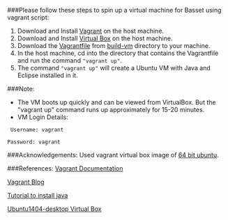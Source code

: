 ###Please follow these steps to spin up a virtual machine for Basset using vagrant script:
1. Download and Install [Vagrant](https://www.vagrantup.com/downloads.html) on the host machine.
2. Download and Install [Virtual Box](https://www.virtualbox.org/wiki/Downloads) on the host machine.
2. Download the [Vagrantfile](https://github.com/SoftwareEngineeringToolDemos/FSE-2010-Basset/blob/master/build-vm/Vagrantfile) from [build-vm](https://github.com/SoftwareEngineeringToolDemos/FSE-2010-Basset/tree/master/build-vm) directory to your machine.
3. In the host machine, cd into the directory that contains the Vagrantfile and run the command `"vagrant up"`.
4. The command `"vagrant up"` will create a Ubuntu VM with Java and Eclipse installed in it.

###Note:
* The VM boots up quickly and can be viewed from VirtualBox. But the "vagrant up" command runs up approximately for 15-20 minutes.
* VM Login Details:

 ` Username: vagrant`
  
  `Password: vagrant`

###Acknowledgements:
Used vagrant virtual box image of [64 bit ubuntu](https://vagrantcloud.com/box-cutter/boxes/ubuntu1404-desktop).

###References:
[Vagrant Documentation](https://docs.vagrantup.com/v2/getting-started/)

[Vagrant Blog](https://www.vagrantup.com/blog.html)

[Tutorial to install java](https://www.digitalocean.com/community/tutorials/how-to-install-java-on-ubuntu-with-apt-get)

[Ubuntu1404-desktop Virtual Box](https://vagrantcloud.com/box-cutter/boxes/ubuntu1404-desktop)
